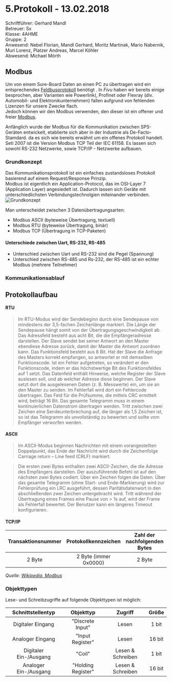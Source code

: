 # 5.Protokoll - 13.02.2018
Schriftführer: Gerhard Mandl  
Betreuer: Sx  
Klasse: 4AHME  
Gruppe: 2  
Anwesend: Nebel Florian, Mandl Gerhard, Moritz Martinak, Mario Nabernik, Muri Lorenz, Platzer Andreas, Marcel Köhler  
Abwesend: Michael Mörth
   
## Modbus
Um von einem Sure-Board Daten an einen PC zu übertragen wird ein entsprechendes [Feldbusprotokoll](https://de.wikipedia.org/wiki/Feldbus) benötigt . In _Fivu_ haben wir bereits einige besprochen, aber Varianten wie Powerlink(, Profinet oder Flexray (div. Automobil- und Elektronikunternehmen) fallen aufgrund von fehlenden Lizenzen für unsere Zwecke flach.  
Jedoch können wir den Modbus verwenden, den dieser ist ein offener und freier [Modbus](https://de.wikipedia.org/wiki/Modbus).  

Anfänglich wurde der Modbus für die Kommunikation zwischen SPS-Geräten entwickelt, etablierte sich aber in der Industrie als De-Facto-Stamdard. da es sich wie bereits erwähnt um ein offenes Protokoll handelt. Seti 2007 ist die Version Modbus TCP Teil der IEC 61158. Es lassen sich sowohl RS-232 Netzwerke, sowie TCP/IP - Netzwerke aufbauen.

### Grundkonzept
Das Kommunikationsprotokoll ist ein einfaches zustandsloses Protokoll basierend auf einem Request/Response Prinzip.  
Modbus ist eigentlich ein Application-Protocol, das im OSI-Layer 7 (Application Layer) angesiedelt ist. Dadurch lassen sich Geräte mit unterschiedlichsten Verbindungstechnolgien miteinander verbinden.  
![Grundkonzept](https://github.com/HTLMechatronics/m14-la1-sx/blob/mangem13/mangem13/Fivu%20-%20Grunkonzept.PNG)



Man unterscheidet zwischen 3 Datenübertragungsarten:
* Modbus ASCII (byteweise Übertragung, textuell)
* Modbus RTU (byteweise Übertragung, binär)
* Modbus TCP (Übertragung in TCP-Paketen)


#### Unterschiede zwischen Uart, RS-232, RS-485
* Unterschied zwischen Uart und RS-232 sind die Pegel (Spannung) 
* Unterschied zwischen RS-485 und Rs-232, der RS-485 ist ein echter Modbus (mehrere Teilnehmer)

### Kommunikationsablauf






## Protokollaufbau
#### RTU
> Im RTU-Modus wird der Sendebeginn durch eine Sendepause von mindestens der 3,5-fachen Zeichenlänge markiert. Die Länge der Sendepause hängt somit von der Übertragungsgeschwindigkeit ab. Das Adressfeld besteht aus acht Bit, die die Empfängeradresse darstellen. Der Slave sendet bei seiner Antwort an den Master ebendiese Adresse zurück, damit der Master die Antwort zuordnen kann. Das Funktionsfeld besteht aus 8 Bit. Hat der Slave die Anfrage des Masters korrekt empfangen, so antwortet er mit demselben Funktionscode. Ist ein Fehler aufgetreten, so verändert er den Funktionscode, indem er das höchstwertige Bit des Funktionsfeldes auf 1 setzt. Das Datenfeld enthält Hinweise, welche Register der Slave auslesen soll, und ab welcher Adresse diese beginnen. Der Slave setzt dort die ausgelesenen Daten (z. B. Messwerte) ein, um sie an den Master zu senden. Im Fehlerfall wird dort ein Fehlercode übertragen. Das Feld für die Prüfsumme, die mittels CRC ermittelt wird, beträgt 16 Bit. Das gesamte Telegramm muss in einem kontinuierlichen Datenstrom übertragen werden. Tritt zwischen zwei Zeichen eine Sendeunterbrechung auf, die länger als 1,5 Zeichen ist, so ist das Telegramm als unvollständig zu bewerten und sollte vom Empfänger verworfen werden.

#### ASCII
> Im ASCII-Modus beginnen Nachrichten mit einem vorangestellten Doppelpunkt, das Ende der Nachricht wird durch die Zeichenfolge Carriage return – Line feed (CRLF) markiert.

> Die ersten zwei Bytes enthalten zwei ASCII-Zeichen, die die Adresse des Empfängers darstellen. Der auszuführende Befehl ist auf den nächsten zwei Bytes codiert. Über ein Zeichen folgen die Daten. Über das gesamte Telegramm (ohne Start- und Ende-Markierung) wird zur Fehlerprüfung ein LRC ausgeführt, dessen Paritätsdatenwort in den abschließenden zwei Zeichen untergebracht wird. Tritt während der Übertragung eines Frames eine Pause von > 1s auf, wird der Frame als Fehlerfall bewertet. Der Benutzer kann ein längeres Timeout konfigurieren.

#### TCP/IP
| Transaktionsnummer | Protokollkennzeichen | Zahl der nachfolgenden Bytes | Adresse | Funktion | Daten |
|:------------------:|:--------------------:|:----------------------------:|:-------:|:--------:|:-----:|
| 2 Byte | 2 Byte (immer 0x0000) | 2 Byte | 1 Byte | 1 Byte | n Byte |

*Quelle: [Wikipedia, Modbus](https://de.wikipedia.org/wiki/Modbus)*  

### Objekttypen
Lese- und Schreibzugriffe auf folgende Objekttypen ist möglich:

| Schnittstellentyp | Objekttyp | Zugriff | Größe |
|:-----------------:|:---------:|:-------:|:-----:|
| Digitaler Eingang | "Discrete Input" | Lesen | 1 bit |
| Analoger Eingang | "Input Register" | Lesen | 16 bit |
| Digitaler Ein-/Ausgang | "Coil" | Lesen & Schreiben | 1 bit |
| Analoger Ein-/Ausgang | "Holding Register" | Lesen & Schreiben | 16 bit |
